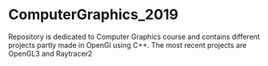 # ComputerGraphics_2019
Repository is dedicated to Computer Graphics course and contains different projects partly made in OpenGl using C++.
The  most recent projects are OpenGL3 and Raytracer2

